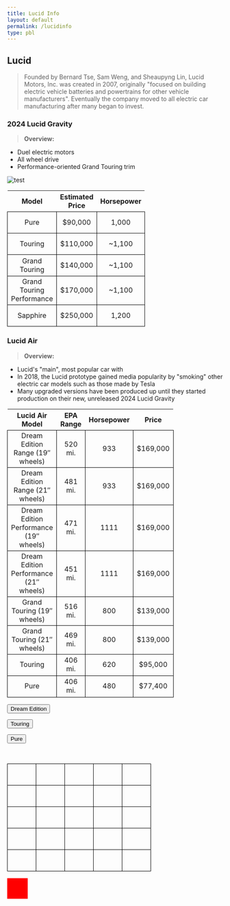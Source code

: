 ```yaml
---
title: Lucid Info
layout: default 
permalink: /lucidinfo
type: pbl
---
```


## Lucid
> Founded by Bernard Tse, Sam Weng, and Sheaupyng Lin, Lucid Motors, Inc. was created in 2007, originally "focused on building electric vehicle batteries and powertrains for other vehicle manufacturers". Eventually the company moved to all electric car manufacturing after many began to invest. 

### 2024 Lucid Gravity
> **Overview:** 
- Duel electric motors
- All wheel drive
- Performance-oriented Grand Touring trim

![]({{site.baseurl}}/images/gravity.png "test")

| Model | Estimated Price | Horsepower |
| - | - | - |
| Pure | $90,000 | 1,000 |
| Touring | $110,000 | ~1,100 |
| Grand Touring | $140,000 | ~1,100 |
| Grand Touring Performance | $170,000 | ~1,100 |
| Sapphire | $250,000 | 1,200 |


### Lucid Air
> **Overview:**
- Lucid's "main", most popular car with 
- In 2018, the Lucid prototype gained media popularity by "smoking" other electric car models such as those made by Tesla
- Many upgraded versions have been produced up until they started production on their new, unreleased 2024 Lucid Gravity 

| Lucid Air Model | EPA Range | Horsepower | Price |
| - | - | - | - |
| Dream Edition Range (19″ wheels) | 520 mi. | 933 | $169,000 |
| Dream Edition Range (21″ wheels) | 481 mi. | 933 | $169,000 |
| Dream Edition Performance (19″ wheels) | 471 mi. | 1111 | $169,000 |
| Dream Edition Performance (21″ wheels) | 451 mi. | 1111 | $169,000 |
| Grand Touring (19″ wheels) | 516 mi. | 800 | $139,000 |
| Grand Touring (21″ wheels) | 469 mi. | 800 | $139,000 |
| Touring | 406 mi. | 620 | $95,000 |
| Pure | 406 mi. | 480 | $77,400 |

<button onclick="myFunction()">Dream Edition</button>
<script>
function myFunction() {
  var x = document.createElement("IMG");
  x.setAttribute("src", "dreamedition.png");
  x.setAttribute("width", "304");
  x.setAttribute("height", "228");
  x.setAttribute("alt", "image");
  document.body.appendChild(x);
}
</script>

<button onclick="myFunction()">Touring</button>
<script>
function myFunction() {
  var y = document.createElement("IMG");
  y.setAttribute("src", "air.png");
  y.setAttribute("width", "304");
  y.setAttribute("height", "228");
  y.setAttribute("alt", "image");
  document.body.appendChild(y);
}
</script>

<button onclick="myFunction()">Pure</button>
<script>
function myFunction() {
  var z = document.createElement("IMG");
  z.setAttribute("src", "pure.png");
  z.setAttribute("width", "304");
  z.setAttribute("height", "228");
  z.setAttribute("alt", "image");
  document.body.appendChild(z);
}
</script>

<br>

<html>
  <head>
    <style>
      table {
        border-collapse: collapse;
      }
      td {
        width: 50px;
        height: 50px;
        border: 1px solid black;
        text-align: center;
      }
      #piece {
        width: 48px;
        height: 48px;
        background-color: red;
        position: absolute;
      }
    </style>
  </head>
  <body>
    <table>
      <tr>
        <td id="cell-1"></td>
        <td id="cell-2"></td>
        <td id="cell-3"></td>
        <td id="cell-4"></td>
        <td id="cell-5"></td>
      </tr>
      <tr>
        <td id="cell-6"></td>
        <td id="cell-7"></td>
        <td id="cell-8"></td>
        <td id="cell-9"></td>
        <td id="cell-10"></td>
      </tr>
      <tr>
        <td id="cell-11"></td>
        <td id="cell-12"></td>
        <td id="cell-13"></td>
        <td id="cell-14"></td>
        <td id="cell-15"></td>
      </tr>
      <tr>
        <td id="cell-16"></td>
        <td id="cell-17"></td>
        <td id="cell-18"></td>
        <td id="cell-19"></td>
        <td id="cell-20"></td>
      </tr>
      <tr>
        <td id="cell-21"></td>
        <td id="cell-22"></td>
        <td id="cell-23"></td>
        <td id="cell-24"></td>
        <td id="cell-25"></td>
      </tr>
    </table>
    <div id="piece"></div>
  </body>
</html>
